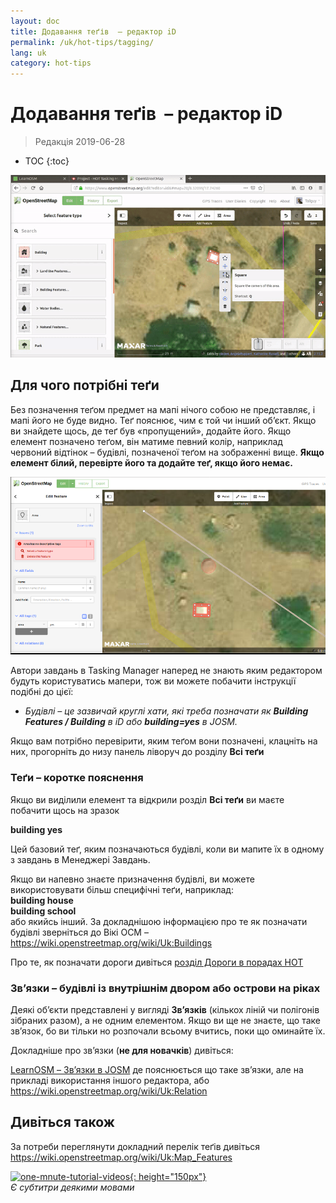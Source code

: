 ```yaml
---
layout: doc
title: Додавання теґів  – редактор iD
permalink: /uk/hot-tips/tagging/
lang: uk
category: hot-tips
---
```


Додавання теґів  – редактор iD
============

> Редакція 2019-06-28

- TOC
{:toc}

![tagging][]


Для чого потрібні теґи
-------------------

Без позначення теґом предмет на мапі нічого собою не представляє, і мапі його не буде видно. Теґ пояснює, чим є той чи інший обʼєкт. Якщо ви знайдете щось, де теґ був «пропущений», додайте його. Якщо елемент позначено теґом, він матиме певний колір, наприклад червоний відтінок – будівлі, позначеної теґом на зображенні вище. **Якщо елемент білий, перевірте його та додайте теґ, якщо його немає.**  

![tagged-building][]  

Автори завдань в Tasking Manager наперед не знають яким редактором будуть користуватись мапери, тож ви можете побачити інструкції подібні до цієї:  

-  *Будівлі – це зазвичай круглі хати, які треба позначати як **Building Features / Building** в iD або **building=yes** в JOSM.*  

Якщо вам потрібно перевірити, яким теґом вони позначені, клацніть на них, прогорніть до низу панель ліворуч до розділу **Всі теґи**

### Теґи – коротке пояснення ###

Якщо ви виділили елемент та відкрили розділ **Всі теґи** ви маєте побачити щось на зразок  

**building    yes**  

Цей базовий теґ, яким позначаються будівлі, коли ви мапите їх в одному з завдань в Менеджері Завдань.  

Якщо ви напевно знаєте призначення будівлі, ви можете використовувати більш специфічні теґи, наприклад:  
  **building   house**  
  **building   school**  
або якийсь інший. За докладнішою інформацією про те як позначати будівлі зверніться до Вікі ОСМ – <https://wiki.openstreetmap.org/wiki/Uk:Buildings>  

Про те, як позначати дороги дивіться [розділ Дороги в порадах HOT](/uk/hot-tips/highways/)   

### Звʼязки – будівлі із внутрішнім двором або острови на ріках ###

Деякі обʼєкти представлені у вигляді **Звʼязків** (кількох ліній чи полігонів зібраних разом), а не одним елементом. Якщо ви ще не знаєте, що таке звʼязок, бо ви тільки но розпочали всьому вчитись, поки що оминайте їх.  

Докладніше про звʼязки  (**не для новачків**) дивіться:  

[LearnOSM – Звʼязки в JOSM](/uk/josm/josm-relations/) де пояснюється що таке звʼязки, але на прикладі використання іншого редактора, або  
<https://wiki.openstreetmap.org/wiki/Uk:Relation>

Дивіться також  
---------

За потреби переглянути докладний перелік теґів дивіться <https://wiki.openstreetmap.org/wiki/Uk:Map_Features>  

[![one-mnute-tutorial-videos]{: height="150px"}](https://www.youtube.com/playlist?list=PLb9506_-6FMHZ3nwn9heri3xjQKrSq1hN "Humanitarian OpenStreetMap Team - One minute Tutorial Videos")  
*Є субтитри деякими мовами*  





[tagging]:/images/hot-tips/tagging.gif
[keymon]:/images/hot-tips/keymon.png
[tagged-building]:/images/hot-tips/tagged-building.png
[one-mnute-tutorial-videos]: /images/hot-tips/one-mnute-tutorial-videos.png "Humanitarian OpenStreetMap Team One-Minute Tutorial Videos"
